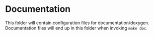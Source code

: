 # Documentation
This folder will contain configuration files for documentation/doxygen.
Documentation files will end up in this folder when invoking `make doc`.